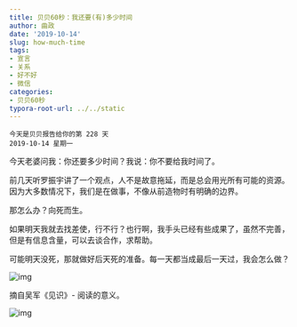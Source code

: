 ```yaml
---
title: 贝贝60秒：我还要(有)多少时间
author: 曲政
date: '2019-10-14'
slug: how-much-time
tags:
- 宣言
- 关系
- 好不好
- 微信
categories:
- 贝贝60秒
typora-root-url: ../../static
---
```


```
今天是贝贝报告给你的第 228 天
2019-10-14 星期一
```

今天老婆问我：你还要多少时间？我说：你不要给我时间了。

前几天听罗振宇讲了一个观点，人不是故意拖延，而是总会用光所有可能的资源。因为大多数情况下，我们是在做事，不像从前造物时有明确的边界。

那怎么办？向死而生。

如果明天我就去找差使，行不行？也行啊，我手头已经有些成果了，虽然不完善，但是有信息含量，可以去谈合作，求帮助。

可能明天没死，那就做好后天死的准备。每一天都当成最后一天过，我会怎么做？

![img](/images/2019-10-14-%E8%B4%9D%E8%B4%9D60%E7%A7%92%EF%BC%9A%E6%88%91%E8%BF%98%E8%A6%81(%E6%9C%89)%E5%A4%9A%E5%B0%91%E6%97%B6%E9%97%B4/640-20200406145100522.jpeg)

摘自吴军《见识》- 阅读的意义。

![img](/images/2019-10-14-%E8%B4%9D%E8%B4%9D60%E7%A7%92%EF%BC%9A%E6%88%91%E8%BF%98%E8%A6%81(%E6%9C%89)%E5%A4%9A%E5%B0%91%E6%97%B6%E9%97%B4/640-20200406145105859.jpeg)



